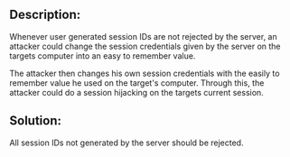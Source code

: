 ## Description:

Whenever user generated session IDs are not rejected by the server,
an attacker could change the session credentials given by the server on the targets
computer into an easy to remember value.

The attacker then changes his own session credentials with the easily to remember
value he used on the target's computer. Through this,  the attacker could do a session hijacking
on the targets current session.

## Solution:

All session IDs not generated by the server should be rejected.
